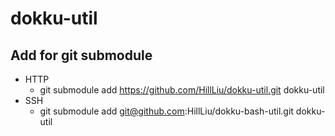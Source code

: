 # dokku-util

## Add for git submodule
* HTTP
   * git submodule add https://github.com/HillLiu/dokku-util.git dokku-util
* SSH
   * git submodule add git@github.com:HillLiu/dokku-bash-util.git dokku-util
